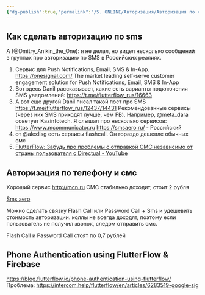 ```yaml
---
{"dg-publish":true,"permalink":"/5. ONLINE/Авторизация/Авторизация по смс телефону/","created":"2024-11-23T09:14:19.265-03:00","updated":"2024-11-23T09:14:19.265-03:00"}
---
```


## Как сделать авторизацию по sms

A (@Dmitry_Anikin_the_One): я не делал, но видел несколько сообщений в группах про авторизацию по SMS в Российских реалиях.
1) Сервис для Push Notifications, Email, SMS & In-App.
https://onesignal.com/
The market leading self-serve customer engagement solution for Push Notifications, Email, SMS & In-App
2) Вот здесь Danil рассказывает, какие есть варианты подключения SMS уведомлений:
https://t.me/flutterflow_rus/16663
3) А вот еще другой Danil писал такой пост про SMS
https://t.me/flutterflow_rus/12437/14431
Рекомендованные сервисы (через них SMS приходят лучше, чем FB). Например, @meta_dara советует Kazinfotech.
Я слышал про несколько сервисов:
https://www.mcommunicator.ru
https://smsaero.ru/ - Российский
4)  от @alexlisg есть сервисы flashcall. Он гораздо дешевле обычных смс
5)  [FlutterFlow: Забудь про проблемы с отправкой СМС независимо от страны пользователя с Directual - YouTube](https://youtu.be/JoH1Gxf0Jec?si=3UazbruN9or8jYc1)
## Авторизация по телефону и смс
Хороший сервис http://mcn.ru
СМС стабильно доходит, стоит 2 рубля

[Sms aero](https://smsaero.ru/)

Можно сделать связку Flash Call или Password Call + Sms и удешевить стоимость авторизации.
коллы не всегда доходят, поэтому если пользователь не получил звонок, следом отправить смс. 

Flash Call и Password Call стоят по 0,7 рублей

## Phone Authentication using FlutterFlow & Firebase
https://blog.flutterflow.io/phone-authentication-using-flutterflow/
Проблема: https://intercom.help/flutterflow/en/articles/6283519-google-sig

